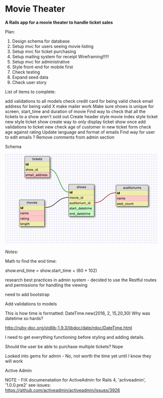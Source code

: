 # Movie Theater

**A Rails app for a movie theater to handle ticket sales**

Plan:

1. Design schema for database
2. Setup mvc for users seeing movie listing
3. Setup mvc for ticket purchasing
4. Setup mailing system for receipt
Wireframing!!!!!
3. Setup mvc for administrative
4. Style front-end for mobile first
5. Check testing
6. Expand seed data
7. Check user story

List of items to complete:

add validations to all models
check credit card for being valid
check email address for being valid
X make mailer work
Make sure shows is unique for screen, start_time and duration of movie
Find way to check that all the tickets to a show aren't sold out
Create header
style movie index
style ticket new
style ticket show
create way to only display ticket show once
add validations to ticket new
check age of customer in new ticket form
check age against rating
Update language and format of emails
Find way for user to edit emails ?
Remove comments from admin section






Schema

![schema](schema.png) 


*Notes:*

Math to find the end time:

show.end_time =  show.start_time + (60 * 102)

research best practices in admin system - decided to use the Restful routes and permissions for handling the viewing

need to add bootstrap

Add validations to models

This is how time is formatted:  DateTime.new(2016, 2, 15,20,30) Why was datetime so hards?

http://ruby-doc.org/stdlib-1.9.3/libdoc/date/rdoc/DateTime.html

I need to get everything functioning before styling and adding details. 


Should the user be able to purchase multiple tickets? Nope

Looked into gems for admin  - No, not worth the time yet until I know they will work


Active Admin

NOTE - FIX documenatation for ActiveAdmin for Rails 4,  'activeadmin', '1.0.0.pre2' see issues: https://github.com/activeadmin/activeadmin/issues/3926






